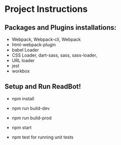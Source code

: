 # Project Instructions

## Packages and Plugins installations:
- Webpack, Webpack-cli, Webpack
- html-webpack-plugin
- babel Loader
- CSS Loader, dart-sass, sass, sass-loader,
- URL loader
- jest
- workbox

## Setup and Run ReadBot! 
- npm install
- npm run build-dev
- npm run build-prod
- npm start

- npm test for running unit tests
